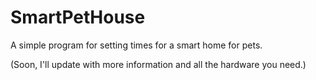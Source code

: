 # SmartPetHouse

A simple program for setting times for a smart home for pets.

(Soon, I'll update with more information and all the hardware you need.)
